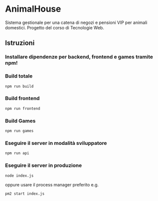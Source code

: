 # AnimalHouse
Sistema gestionale per una catena di negozi e pensioni VIP per animali domestici.
Progetto del corso di Tecnologie Web.

## Istruzioni

### Installare dipendenze per backend, frontend e games tramite npm!
### Build totale

```
npm run build
```
### Build frontend

```
npm run frontend
```

### Build Games
```
npm run games
```

### Eseguire il server in modalità sviluppatore
```
npm run api
```

### Eseguire il server in produzione
```
node index.js
```
oppure usare il process manager preferito e.g.
```
pm2 start index.js
```
